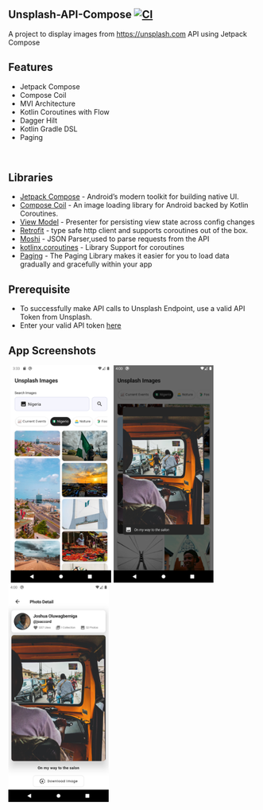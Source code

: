 ## Unsplash-API-Compose [![CI](https://github.com/dalafiarisamuel/unsplash-api-compose/actions/workflows/workflow.yml/badge.svg?branch=master)](https://github.com/dalafiarisamuel/unsplash-api-compose/actions/workflows/workflow.yml)

A project to display images from https://unsplash.com API using Jetpack Compose

## Features

* Jetpack Compose
* Compose Coil
* MVI Architecture
* Kotlin Coroutines with Flow
* Dagger Hilt
* Kotlin Gradle DSL
* Paging

<br>

## Libraries

- [Jetpack Compose](https://developer.android.com/jetpack/compose) - Android’s modern toolkit for
  building native UI.
- [Compose Coil](https://coil-kt.github.io/coil/compose/) - An image loading library for Android
  backed by Kotlin Coroutines.
- [View Model](https://developer.android.com/topic/libraries/architecture/viewmodel) - Presenter for
  persisting view state across config changes
- [Retrofit](https://square.github.io/retrofit/) - type safe http client and supports coroutines out
  of the box.
- [Moshi](https://github.com/square/moshi) - JSON Parser,used to parse requests from the API
- [kotlinx.coroutines](https://github.com/Kotlin/kotlinx.coroutines) - Library Support for
  coroutines
- [Paging](https://developer.android.com/jetpack/androidx/releases/paging) - The Paging Library
  makes it easier for you to load data gradually and gracefully within your app
  <br>

## Prerequisite

* To successfully make API calls to Unsplash Endpoint, use a valid API Token from Unsplash.
* Enter your valid API token [here](./app/src/main/java/ng/devtamuno/unsplash/compose/env/Env.kt)

## App Screenshots
<img src="./images/screenshot_1.png" alt="Screenshot 1" width="40%" height="40%" hspace="5"/><img src="./images/screenshot_2.png" alt="Screenshot 2" width="40%" height="40%"/><img src="./images/screenshot_3.png" alt="Screenshot 2" width="40%" height="40%"/><br>

